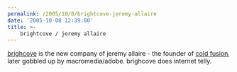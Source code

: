 ```yaml
---
permalink: /2005/10/8/brightcove-jeremy-allaire
date: '2005-10-08 12:39:00'
title: >-
    brightcove / jeremy allaire
---
```


[brighcove](http://www.brightcove.com) is the new company of jeremy
allaire - the founder of [cold
fusion](http://macromedia.com/coldfusion), later gobbled up by
macromedia/adobe. brighcove does internet telly.
